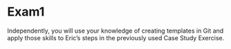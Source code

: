 # Exam1
Independently, you will use your knowledge of creating templates in Git and apply those skills to Eric’s steps in the previously used Case Study Exercise.
